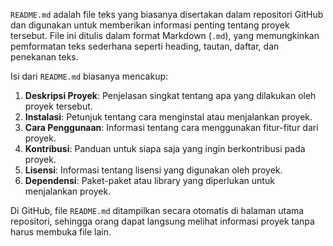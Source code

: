 `README.md` adalah file teks yang biasanya disertakan dalam repositori GitHub dan digunakan untuk memberikan informasi penting tentang proyek tersebut. File ini ditulis dalam format Markdown (`.md`), yang memungkinkan pemformatan teks sederhana seperti heading, tautan, daftar, dan penekanan teks.

Isi dari `README.md` biasanya mencakup:

1. **Deskripsi Proyek**: Penjelasan singkat tentang apa yang dilakukan oleh proyek tersebut.
2. **Instalasi**: Petunjuk tentang cara menginstal atau menjalankan proyek.
3. **Cara Penggunaan**: Informasi tentang cara menggunakan fitur-fitur dari proyek.
4. **Kontribusi**: Panduan untuk siapa saja yang ingin berkontribusi pada proyek.
5. **Lisensi**: Informasi tentang lisensi yang digunakan oleh proyek.
6. **Dependensi**: Paket-paket atau library yang diperlukan untuk menjalankan proyek.

Di GitHub, file `README.md` ditampilkan secara otomatis di halaman utama repositori, sehingga orang dapat langsung melihat informasi proyek tanpa harus membuka file lain.
